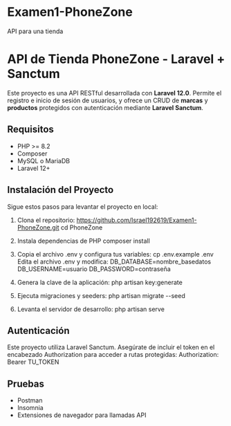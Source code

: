 # Examen1-PhoneZone
API para una tienda
# API de Tienda PhoneZone - Laravel + Sanctum

Este proyecto es una API RESTful desarrollada con **Laravel 12.0**. Permite el registro e inicio de sesión de usuarios, y ofrece un CRUD de **marcas** y **productos** protegidos con autenticación mediante **Laravel Sanctum**.

## Requisitos

- PHP >= 8.2
- Composer
- MySQL o MariaDB
- Laravel 12+

## Instalación del Proyecto

Sigue estos pasos para levantar el proyecto en local:

1. Clona el repositorio:
https://github.com/Israel192619/Examen1-PhoneZone.git
cd PhoneZone

2. Instala dependencias de PHP
composer install

3. Copia el archivo .env y configura tus variables:
cp .env.example .env
Edita el archivo .env y modifica:
DB_DATABASE=nombre_basedatos
DB_USERNAME=usuario
DB_PASSWORD=contraseña

4. Genera la clave de la aplicación:
php artisan key:generate

5. Ejecuta migraciones y seeders:
php artisan migrate --seed

6. Levanta el servidor de desarrollo:
php artisan serve

## Autenticación
Este proyecto utiliza Laravel Sanctum. Asegúrate de incluir el token en el encabezado Authorization para acceder a rutas protegidas:
Authorization: Bearer TU_TOKEN

## Pruebas
- Postman
- Insomnia
- Extensiones de navegador para llamadas API
